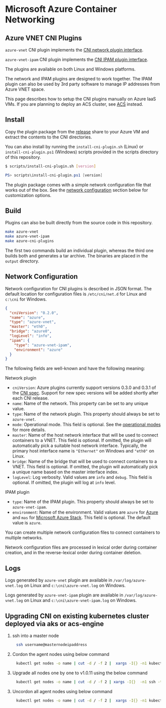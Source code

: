 # Microsoft Azure Container Networking

## Azure VNET CNI Plugins
`azure-vnet` CNI plugin implements the [CNI network plugin interface](https://github.com/containernetworking/cni/blob/master/SPEC.md).

`azure-vnet-ipam` CNI plugin implements the [CNI IPAM plugin interface](https://github.com/containernetworking/cni/blob/master/SPEC.md#ip-address-management-ipam-interface).

The plugins are available on both Linux and Windows platforms.

The network and IPAM plugins are designed to work together. The IPAM plugin can also be used by 3rd party software to manage IP addresses from Azure VNET space.

This page describes how to setup the CNI plugins manually on Azure IaaS VMs. If you are planning to deploy an ACS cluster, see [ACS](acs.md) instead.

## Install
Copy the plugin package from the [release](https://github.com/Azure/azure-container-networking/releases) share to your Azure VM and extract the contents to the CNI directories.

You can also install by running the `install-cni-plugin.sh` (Linux) or `install-cni-plugin.ps1` (Windows) scripts provided in the scripts directory of this repository.

```bash
$ scripts/install-cni-plugin.sh [version]
```

```PowerShell
PS> scripts\install-cni-plugin.ps1 [version]
```

The plugin package comes with a simple network configuration file that works out of the box. See the [network configuration](https://github.com/Azure/azure-container-networking/blob/master/docs/cni.md#network-configuration) section below for customization options.

## Build
Plugins can also be built directly from the source code in this repository.

```bash
make azure-vnet
make azure-vnet-ipam
make azure-cni-plugins
```

The first two commands build an individual plugin, whereas the third one builds both and generates a tar archive. The binaries are placed in the `output` directory.

## Network Configuration
Network configuration for CNI plugins is described in JSON format. The default location for configuration files is `/etc/cni/net.d` for Linux and `c:\cni` for Windows.

```json
{
  "cniVersion": "0.2.0",
  "name": "azure",
  "type": "azure-vnet",
  "master": "eth0",
  "bridge": "azure0",
  "logLevel": "info",
  "ipam": {
    "type": "azure-vnet-ipam",
    "environment": "azure"
  }
}
```

The following fields are well-known and have the following meaning:

Network plugin
* `cniVersion`: Azure plugins currently support versions 0.3.0 and 0.3.1 of the [CNI spec](https://github.com/containernetworking/cni/blob/master/SPEC.md). Support for new spec versions will be added shortly after each CNI release.
* `name`: Name of the network. This property can be set to any unique value.
* `type`: Name of the network plugin. This property should always be set to `azure-vnet`.
* `mode`: Operational mode. This field is optional. See the [operational modes](https://github.com/Azure/azure-container-networking/blob/master/docs/network.md) for more details.
* `master`: Name of the host network interface that will be used to connect containers to a VNET. This field is optional. If omitted, the plugin will automatically pick a suitable host network interface. Typically, the primary host interface name is `"Ethernet"` on Windows and `"eth0"` on Linux.
* `bridge`: Name of the bridge that will be used to connect containers to a VNET. This field is optional. If omitted, the plugin will automatically pick a unique name based on the master interface index.
* `logLevel`: Log verbosity. Valid values are `info` and `debug`. This field is optional. If omitted, the plugin will log at `info` level.

IPAM plugin
* `type`: Name of the IPAM plugin. This property should always be set to `azure-vnet-ipam`.
* `environment`: Name of the environment. Valid values are `azure` for [Azure](https://azure.microsoft.com) and `mas` for [Microsoft Azure Stack](https://azure.microsoft.com/en-us/overview/azure-stack/). This field is optional. The default value is `azure`.

You can create multiple network configuration files to connect containers to multiple networks.

Network configuration files are processed in lexical order during container creation, and in the reverse-lexical order during container deletion.

## Logs
Logs generated by `azure-vnet` plugin are available in `/var/log/azure-vnet.log` on Linux and `c:\cni\azure-vnet.log` on Windows.

Logs generated by `azure-vnet-ipam` plugin are available in `/var/log/azure-vnet.log` on Linux and `c:\cni\azure-vnet-ipam.log` on Windows.

## Upgrading CNI on existing kubernetes cluster deployed via aks or acs-engine

1. ssh into a master node
```bash
     ssh username@masternodeipaddress
```

2. Cordon the agent nodes using below command
```bash
     kubectl get nodes -o name | cut -d / -f 2 |  xargs -I{} -n1 kubectl cordon  {}
```

3. Upgrade all nodes one by one to v1.0.11 using the below command 
```bash
     kubectl get nodes -o name | cut -d / -f 2 | xargs -I{}  -n1 ssh -tt {} -t 'wget -O /tmp/upgrade-cni.sh https://raw.githubusercontent.com/Azure/azure-container-networking/master/scripts/install-cni-plugin.sh; chmod 755 /tmp/upgrade-cni.sh; ls -l /tmp/upgrade-cni.sh; sudo /tmp/upgrade-cni.sh v1.0.11; echo 'upgraded node ' {}; echo 'sleeping for 5 seconds before moving on to next node... press ctrl-c if you want to abort';  sleep 5'
```
 
3. Uncordon all agent nodes using below command
```bash
     kubectl get nodes -o name | cut -d / -f 2 |  xargs -I{} -n1 kubectl uncordon  {}
```
